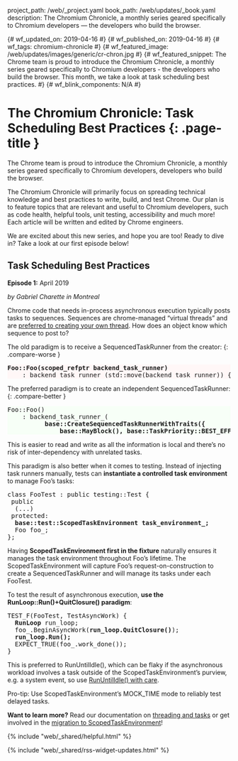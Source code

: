 project_path: /web/_project.yaml
book_path: /web/updates/_book.yaml
description: The Chromium Chronicle, a monthly series geared specifically to Chromium developers — the developers who build the browser.

{# wf_updated_on: 2019-04-16 #}
{# wf_published_on: 2019-04-16 #}
{# wf_tags: chromium-chronicle #}
{# wf_featured_image: /web/updates/images/generic/cr-chron.jpg #}
{# wf_featured_snippet: The Chrome team is proud to introduce the Chromium Chronicle, a monthly series geared specifically to Chromium developers - the developers who build the browser. This month, we take a look at task scheduling best practices. #}
{# wf_blink_components: N/A #}

<style>
  body:not(.devsite-dark-code) pre.prettyprint.cc-bad {
    background-color: #fff7f7;
  }
  body:not(.devsite-dark-code) pre.prettyprint.cc-good {
    background-color: #f7fff7;
  }
</style>

# The Chromium Chronicle: Task Scheduling Best Practices {: .page-title }

The Chrome team is proud to introduce the Chromium Chronicle, a monthly
series geared specifically to Chromium developers, developers who build the
browser.

The Chromium Chronicle will primarily focus on spreading technical knowledge
and best practices to write, build, and test Chrome. Our plan is to feature
topics that are relevant and useful to Chromium developers, such as code
health, helpful tools, unit testing, accessibility and much more! Each article
will be written and edited by Chrome engineers.

We are excited about this new series, and hope you are too! Ready to dive in?
Take a look at our first episode below!

## Task Scheduling Best Practices

**Episode 1:** April 2019

*by Gabriel Charette in Montreal*

Chrome code that needs in-process asynchronous execution typically posts tasks
to sequences. Sequences are chrome-managed “virtual threads” and are
[preferred to creating your own thread][prefer-sequences]. How does an object
know which sequence to post to?

The old paradigm is to receive a SequencedTaskRunner from the creator:
{: .compare-worse }

<pre class="prettyprint cc-bad lang-cpp">
<b>Foo::Foo(scoped_refptr<base::SequencedTaskRunner> backend_task_runner)</b>
    : backend_task_runner_(std::move(backend_task_runner)) {}
</pre>

The preferred paradigm is to create an independent SequencedTaskRunner:
{: .compare-better }

<pre class="prettyprint cc-good lang-cpp">
Foo::Foo()
    : backend_task_runner_(
          <b>base::CreateSequencedTaskRunnerWithTraits({
              base::MayBlock(), base::TaskPriority::BEST_EFFORT})) {}</b>
</pre>

This is easier to read and write as all the information is local and there’s
no risk of inter-dependency with unrelated tasks.

This paradigm is also better when it comes to testing. Instead of injecting
task runners manually, tests can **instantiate a controlled task environment**
to manage Foo’s tasks:

<pre class="prettyprint lang-cpp">
class FooTest : public testing::Test {
 public
  (...)
 protected:
  <b>base::test::ScopedTaskEnvironment task_environment_;</b>
  Foo foo_;
};
</pre>

Having **ScopedTaskEnvironment first in the fixture** naturally ensures it
manages the task environment throughout Foo’s lifetime. The ScopedTaskEnvironment
will capture Foo’s request-on-construction to create a SequencedTaskRunner and
will manage its tasks under each FooTest.

To test the result of asynchronous execution, **use the RunLoop::Run()+QuitClosure()
paradigm**:

<pre class="prettyprint lang-cpp">
TEST_F(FooTest, TestAsyncWork) {
  <b>RunLoop</b> run_loop;
  foo_.BeginAsyncWork(<b>run_loop.QuitClosure()</b>);
  <b>run_loop.Run();</b>
  EXPECT_TRUE(foo_.work_done());
}
</pre>

This is preferred to RunUntilIdle(), which can be flaky if the asynchronous
workload involves a task outside of the ScopedTaskEnvironment’s purview,
e.g. a system event, so use [RunUntilIdle() with care][run-until-idle-w-care].

<aside class="success">
Pro-tip: Use ScopedTaskEnvironment’s MOCK_TIME mode to reliably test delayed
tasks.
</aside>

**Want to learn more?** Read our documentation on [threading and tasks][threading-and-tasks]
or get involved in the [migration to ScopedTaskEnvironment][scoped-task-env]!

{% include "web/_shared/helpful.html" %}

{% include "web/_shared/rss-widget-updates.html" %}

[prefer-sequences]: https://chromium.googlesource.com/chromium/src/+/lkgr/docs/threading_and_tasks.md#Prefer-Sequences-to-Threads
[threading-and-tasks]: https://chromium.googlesource.com/chromium/src/+/master/docs/threading_and_tasks.md
[scoped-task-env]: https://docs.google.com/document/d/1QabRo8c7D9LsYY3cEcaPQbOCLo8Tu-6VLykYXyl3Pkk/edit
[run-until-idle-w-care]: https://cs.chromium.org/chromium/src/base/test/scoped_task_environment.h?type=cs&q=file:scoped_task_environment.h+%22void+RunUntilIdle()%22+WARNING+case:yes&sq=package:chromium&g=0
